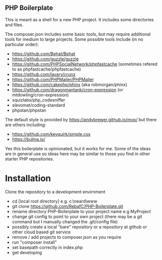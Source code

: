 ## PHP Boilerplate

This is meant as a shell for a new PHP project. It includes some directories and files.

The composer.json includes some basic tools, but may require additional tools for medium to large projects.
Some possible tools include (in no particular order):
- https://github.com/Behat/Behat
- https://github.com/guzzle/guzzle
- https://github.com/PHPSocialNetwork/phpfastcache (sometimes refered to as phpfastcache/phpfastcache)
- https://github.com/lavary/crunz
- https://github.com/PHPMailer/PHPMailer
- https://github.com/cakephp/phinx (aka robmorgan/phinx)
- https://github.com/dragonmantank/cron-expression (or mtdowling/cron-expression)
- squizlabs/php_codesniffer
- slevomat/coding-standard
- phpstan/phpstan

The default style is provided by https://andybrewer.github.io/mvp/ but there are others including:
- https://github.com/kevquirk/simple.css
- https://bulma.io/

Yes this boilerplate is opinionated, but it works for me. Some of the ideas are in general use so ideas here
may be similar to those you find in other starter PHP repositories.


# Installation
Clone the repository to a development envirnment

- cd [local root directory] e.g. c:\neard\www
- git clone https://github.com/RebafC/PHP-Boilerplate.git
- rename directory PHP-Boilerplate to your project name e.g MyProject
- change git config to point to your own project (there may be a git command but I manually changed the .git/config file)
- possibly create a local "bare" repository or a repository at github or other cloud based git service
- remove / add projects to composer.json as you require
- run "composer install"
- set basepath correctly in index.php
- get developing
